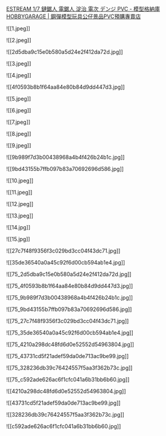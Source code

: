 [ESTREAM 1/7 鏈鋸人 電鋸人 淀治 電次 デンジ PVC - 模型格納庫HOBBYGARAGE | 鋼彈模型玩具公仔景品PVC預購專賣店](https://www.hobbygarage.com.tw/product/detail/1216936)

![[1.jpeg]]

![[2.jpeg]]

![[2d5dba9c15e0b580a5d24e2f412da72d.jpg]]

![[3.jpeg]]

![[4.jpeg]]

![[4f0593b8b1f64aa84e80b84d9dd447d3.jpg]]

![[5.jpeg]]

![[6.jpeg]]

![[7.jpeg]]

![[8.jpeg]]

![[9.jpeg]]

![[9b989f7d3b00438968a4b4f426b24b1c.jpg]]

![[9bd43155b7ffb097b83a70692696d586.jpg]]

![[10.jpeg]]

![[11.jpeg]]

![[12.jpeg]]

![[13.jpeg]]

![[14.jpg]]

![[15.jpg]]

![[27c7f48f9356f3c029bd3cc04f43dc71.jpg]]

![[35de36540a0a45c92f6d00cb594ab1e4.jpg]]

![[75_2d5dba9c15e0b580a5d24e2f412da72d.jpg]]

![[75_4f0593b8b1f64aa84e80b84d9dd447d3.jpg]]

![[75_9b989f7d3b00438968a4b4f426b24b1c.jpg]]

![[75_9bd43155b7ffb097b83a70692696d586.jpg]]

![[75_27c7f48f9356f3c029bd3cc04f43dc71.jpg]]

![[75_35de36540a0a45c92f6d00cb594ab1e4.jpg]]

![[75_4210a298dc48fd6d0e52552d54963804.jpg]]

![[75_43731cd5f21adef59da0de713ac9be99.jpg]]

![[75_328236db39c76424557f5aa3f362b73c.jpg]]

![[75_c592ade626ac6f1cfc041a6b31bb6b60.jpg]]

![[4210a298dc48fd6d0e52552d54963804.jpg]]

![[43731cd5f21adef59da0de713ac9be99.jpg]]

![[328236db39c76424557f5aa3f362b73c.jpg]]

![[c592ade626ac6f1cfc041a6b31bb6b60.jpg]]